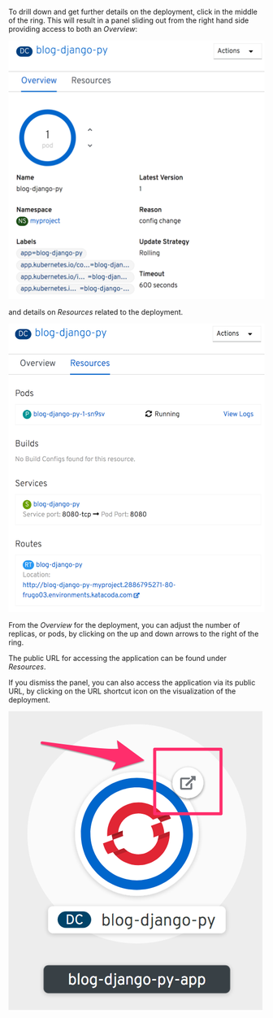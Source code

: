 To drill down and get further details on the deployment, click in the middle of the ring. This will result in a panel sliding out from the right hand side providing access to both an _Overview_:

![Deployment Overview](../../assets/introduction/deploying-images-44/03-deployment-overview.png)

and details on _Resources_ related to the deployment.

![Deployment Resources](../../assets/introduction/deploying-images-44/03-deployment-resources.png)

From the _Overview_ for the deployment, you can adjust the number of replicas, or pods, by clicking on the up and down arrows to the right of the ring.

The public URL for accessing the application can be found under _Resources_.

If you dismiss the panel, you can also access the application via its public URL, by clicking on the URL shortcut icon on the visualization of the deployment.

![URL Shortcut Icon](../../assets/introduction/deploying-images-44/03-url-shortcut-icon.png)
